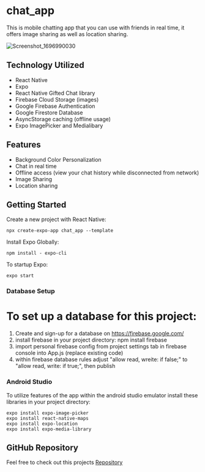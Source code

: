 # chat_app

This is mobile chatting app that you can use with friends in real time, it offers image sharing as well as location sharing.

![Screenshot_1696990030](https://github.com/jreiber9/chat_app/assets/128739362/7e58ecfc-4acb-4982-a6c4-bdd17362ee6b)

## Technology Utilized

- React Native
- Expo
- React Native Gifted Chat library
- Firebase Cloud Storage (images)
- Google Firebase Authentication
- Google Firestore Database
- AsyncStorage caching (offline usage)
- Expo ImagePicker and Medialibary


## Features

- Background Color Personalization
- Chat in real time
- Offline access (view your chat history while disconnected from network)
- Image Sharing
- Location sharing

## Getting Started

Create a new project with React Native:
```shell
npx create-expo-app chat_app --template
```

Install Expo Globally:
```shell
npm install - expo-cli
```

To startup Expo:
```shell
expo start
```

### Database Setup

# To set up a database for this project: 
1. Create and sign-up for a database on https://firebase.google.com/
2. install firebase in your project directory: npm install firebase
3. import personal firebase config from project settings tab in firebase console into App.js (replace existing code)
4. within firebase database rules adjust "allow read, wreite: if false;" to "allow read, write: if true;", then publish


### Android Studio

To utilize features of the app within the android studio emulator install these libraries in your project directory:

```shell
expo install expo-image-picker
expo install react-native-maps
expo install expo-location
expo install expo-media-library
```

## GitHub Repository

Feel free to check out this projects [Repository](https://github.com/jreiber9/chat_app)
